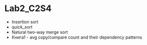 # Lab2_C2S4
- Insertion sort
- quick_sort
- Natural two-way merge sort
- Книга1 - avg copy/compare count and their dependency patterns
